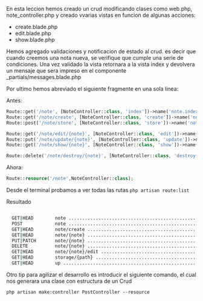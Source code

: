 En esta leccion hemos creado un crud modificando clases como web.php, note_controller.php y creado vvarias vistas en funcion de algunas acciones:

- create.blade.php
- edit.blade.php
- show.blade.php


Hemos agregado validaciones y notificacion de estado al crud. es decir que cuando creemos una nota nueva, se verifique que cumple una serie de condiciones. Una vez validado la vista retornara a la vista index y devolvera un mensaje que sera impreso en el componente _partials/messages.blade.php


Por ultimo hemos abreviado el siguiente fragmente en una sola linea:

Antes:
```php
Route::get('/note', [NoteController::class, 'index'])->name('note.index');
Route::get('/note/create', [NoteController::class, 'create'])->name('note.create');
Route::post('/note/store', [NoteController::class, 'store'])->name('note.store');

Route::get('/note/edit/{note}', [NoteController::class, 'edit'])->name('note.edit');
Route::put('/note/update/{note}', [NoteController::class, 'update'])->name('note.update');
Route::get('/note/show/{note}', [NoteController::class, 'show'])->name('note.show');

Route::delete('/note/destroy/{note}', [NoteController::class, 'destroy'])->name('note.destroy');
```

Ahora:
```php
Route::resource('/note',NoteController::class);
```
Desde el terminal probamos a ver todas las rutas
`php artisan route:list`


Resultado
```sh

  GET|HEAD        note ............................................................................................... note.index › NoteController@index
  POST            note ............................................................................................... note.store › NoteController@store  
  GET|HEAD        note/create ...................................................................................... note.create › NoteController@create  
  GET|HEAD        note/{note} .......................................................................................... note.show › NoteController@show  
  PUT|PATCH       note/{note} ...................................................................................... note.update › NoteController@update  
  DELETE          note/{note} .................................................................................... note.destroy › NoteController@destroy  
  GET|HEAD        note/{note}/edit ..................................................................................... note.edit › NoteController@edit  
  GET|HEAD        storage/{path} ......................................................................................................... storage.local  
  GET|HEAD        up ...................................................................................................................................  
```


Otro tip para agilizar el desarrollo es introducir el siguiente comando, el cual nos generara una clase con estructura de un Crud

``php artisan make:controller PostController --resource``